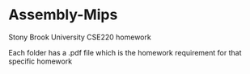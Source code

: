 # Assembly-Mips
Stony Brook University CSE220 homework


Each folder has a .pdf file which is the homework requirement for that specific homework
